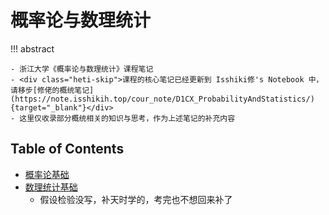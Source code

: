 # 概率论与数理统计

!!! abstract

    - 浙江大学《概率论与数理统计》课程笔记
    - <div class="heti-skip">课程的核心笔记已经更新到 Isshiki修's Notebook 中，请移步[修佬的概统笔记](https://note.isshikih.top/cour_note/D1CX_ProbabilityAndStatistics/){target="_blank"}</div>
    - 这里仅收录部分概统相关的知识与思考，作为上述笔记的补充内容

## Table of Contents

- [概率论基础](note1.md)
- [数理统计基础](note2.md)
    - 假设检验没写，补天时学的，考完也不想回来补了
